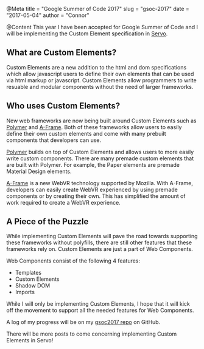 @Meta
title = "Google Summer of Code 2017"
slug = "gsoc-2017"
date = "2017-05-04"
author = "Connor"

@Content
This year I have been accepted for Google Summer of Code and I will be implementing the Custom Element specification in [Servo](https://servo.org).

## What are Custom Elements?
Custom Elements are a new addition to the html and dom specifications which allow javascript users to define their own elements that can be used via html markup or javascript. Custom Elements allow programmers to write resuable and modular components without the need of larger frameworks.

## Who uses Custom Elements?
New web frameworks are now being built around Custom Elements such as [Polymer](https://www.polymer-project.org) and [A-Frame](https://aframe.io). Both of these frameworks allow users to easily define their own custom elements and come with many prebuilt components that developers can use.

[Polymer](https://www.polymer-project.org) builds on top of Custom Elements and allows users to more easily write custom components. There are many premade custom elements that are built with Polymer. For example, the Paper elements are premade Material Design elements.

[A-Frame](https://aframe.io) is a new WebVR technology supported by Mozilla. With A-Frame, developers can easily create WebVR experienced by using premade components or by creating their own. This has simplified the amount of work required to create a WebVR experience.

## A Piece of the Puzzle
While implementing Custom Elements will pave the road towards supporting these frameworks without polyfills, there are still other features that these frameworks rely on. Custom Elements are just a part of Web Components.

Web Components consist of the following 4 features:
 * Templates
 * Custom Elements
 * Shadow DOM
 * Imports

While I will only be implementing Custom Elements, I hope that it will kick off the movement to support all the needed features for Web Components.

A log of my progress will be on my [gsoc2017 repo](https://github.com/cbrewster/gsoc2017) on GitHub.

There will be more posts to come concerning implementing Custom Elements in Servo!
